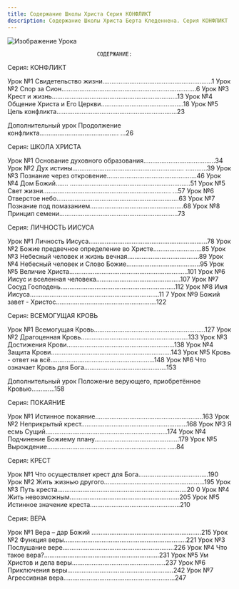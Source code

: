 ```yaml
---
title: Содержание Школы Христа Серия КОНФЛИКТ
description: Содержание Школы Христа Берта Кледеннена. Серия КОНФЛИКТ
---
```


![Изображение Урока](/assets/soc_bert_klendennen.png)

                                СОДЕРЖАНИЕ:

Серия: КОНФЛИКТ

Урок №1 Свидетельство
жизни.................................................…………1
Урок №2 Спор за
Сион….…………........................................................…6
Урок №3 Крест и
жизнь...................................................................…13
Урок №4 Общение Христа и Его
Церкви...........................................…18
Урок №5 Цель
конфликта................................................................…23

Дополнительный урок Продолжение
конфликта……………….......................... ...26

Серия: ШКОЛА ХРИСТА

Урок №1 Основание духовного
образования....................................….34
Урок №2 Дух
истины..............................................................
………...39
Урок №3 Познание через
откровение...............................................…46
Урок №4 Дом Божий.......
................................................................…51
Урок №5 Свет
жизни.......................................................................
...57
Урок №6 Отверстое
небо................................................................….63
Урок №7 Познание под
помазанием.................................................…68
Урок №8 Принцип
семени....…...........................................................73

Серия: ЛИЧНОСТЬ ИИСУСА

Урок №1 Личность
Иисуса..................................................................78
Урок №2 Божие предвечное определение во
Христе...........................85
Урок №3 Небесный человек и жизнь
вечная........…........................…..89
Урок №4 Небесный человек и Слово
Божие.........................................95
Урок №5 Величие
Христа...............................................................…101
Урок №6 Иисус и вселенная
человека...............................................107
Урок №7 Сосуд
Господень.......................................…......................112
Урок №8 Имя
Иисуса.....…............................................................….11
7
Урок №9 Божий завет -
Христос....................................................….122

Серия: ВСЕМОГУЩАЯ КРОВЬ

Урок №1 Всемогущая
Кровь......…..................................................…127
Урок №2 Драгоценная
Кровь.........................................................…133
Урок №3 Достижения
Крови............................................................138
Урок №4 Защита
Крови...................................................................143
Урок №5 Кровь - ответ на
всё..........................................................148
Урок №6 Что означает Кровь для
Бога...................................….....…153

Дополнительный урок Положение верующего, приобретённое Кровью………….158

Серия: ПОКАЯНИЕ

Урок №1 Истинное
покаяние.…..................................................……163
Урок №2 Неприкрытый
крест...........................................................168
Урок №3 Я есмь
Сущий........................................….........................174
Урок №4 Подчинение Божиему
плану............................................…179
Урок №5
Вырождение..................................................................
.....84

Серия: КРЕСТ

Урок №1 Что осуществляет крест для
Бога..........…..........................190
Урок №2 Жить жизнью
другого...…..................................................195
Урок №3 Путь
креста.....….............................................................…20
0
Урок №4 Жить
невозможным.......................................…..........………205
Урок №5 Истинное значение
креста.....…....................................……210

Серия: ВЕРА

Урок №1 Вера – дар Божий
....…................................................……215
Урок №2 Функция
веры....................................…....................………221
Урок №3 Послушание
вере...........................................................…226
Урок №4 Что такое
вера?................................................................231
Урок №5 Ум Христов и дела
веры.........................................…........237
Урок №6 Приключения
веры...........................................................242
Урок №7 Агрессивная
вера........….............................................……247
